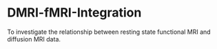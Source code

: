 # DMRI-fMRI-Integration
To investigate the relationship between resting state functional MRI and diffusion MRI data.

